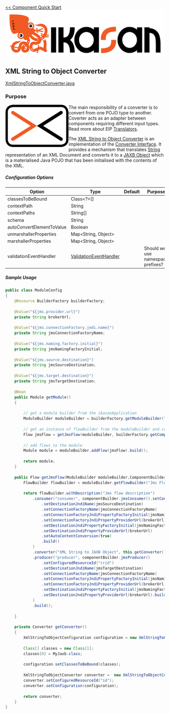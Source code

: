 [<< Component Quick Start](../Readme.md)
![IKASAN](../../developer/docs/quickstart-images/Ikasan-title-transparent.png)
## XML String to Object Converter
[XmlStringToObjectConverter.java](src/main/java/org/ikasan/component/converter/xml/XmlStringToObjectConverter.java)

### Purpose
<img src="../../developer/docs/quickstart-images/message-translator.png" width="200px" align="left">The main responsibility of a converter is to convert from one POJO type to another. Coverter acts as an adapter between components requiring different input types.
Read more about EIP [Translators](http://www.enterpriseintegrationpatterns.com/patterns/messaging/MessageTranslator.html).  

The [XML String to Object Converter](./src/main/java/org/ikasan/component/converter/xml/XmlStringToObjectConverter.java)
is an implementation of the  [Converter Interface](../spec/component/src/main/java/org/ikasan/spec/component/transformation/Converter.java). 
It provides a mechanism that translates [String](https://docs.oracle.com/javase/8/docs/api/java/lang/String.html) representation of an XML Document and converts it to a
[JAXB Object](https://docs.oracle.com/javase/tutorial/jaxb/intro/index.html) which is a materialised Java POJO
that has been initialised with the contents of the XML. 
<br/>


##### Configuration Options
| Option | Type | Default |Purpose |
| --- | --- | --- | --- |
| classesToBeBound | Class<?>[] |  | |
| contextPath | String |  | |
| contextPaths | String[] |  | |
| schema | String |  | |
| autoConvertElementToValue | Boolean | | 
| unmarshallerProperties | Map<String, Object> |  |  |
| marshallerProperties | Map<String, Object> |  |  |
| validationEventHandler | [ValidationEventHandler](https://docs.oracle.com/javase/8/docs/api/javax/xml/bind/ValidationEventHandler.html) |  | Should we use namespace prefixes? |

##### Sample Usage
````java
public class ModuleConfig
{
    @Resource BuilderFactory builderFactory;

    @Value("${jms.provider.url}")
    private String brokerUrl;

    @Value("${jms.connectionFactory.jndi.name}")
    private String jmsConnectionFactoryName;

    @Value("${jms.naming.factory.initial}")
    private String jmsNamingFactoryInitial;

    @Value("${jms.source.destination}")
    private String jmsSourceDestination;

    @Value("${jms.target.destination}")
    private String jmsTargetDestination;

    @Bean
    public Module getModule()
    {

        // get a module builder from the ikasanApplication
        ModuleBuilder moduleBuilder = builderFactory.getModuleBuilder("sample-builder-pattern").withDescription("Example module with pattern builder");

        // get an instance of flowBuilder from the moduleBuilder and create a flow
        Flow jmsFlow = getJmsFlow(moduleBuilder, builderFactory.getComponentBuilder());

        // add flows to the module
        Module module = moduleBuilder.addFlow(jmsFlow).build();

        return module;
    }

    public Flow getJmsFlow(ModuleBuilder moduleBuilder,ComponentBuilder componentBuilder) {
        FlowBuilder flowBuilder = moduleBuilder.getFlowBuilder("Jms Flow");

        return flowBuilder.withDescription("Jms flow description")
            .consumer("consumer", componentBuilder.jmsConsumer().setConfiguredResourceId("configuredResourceId")
                .setDestinationJndiName(jmsSourceDestination)
                .setConnectionFactoryName(jmsConnectionFactoryName)
                .setConnectionFactoryJndiPropertyFactoryInitial(jmsNamingFactoryInitial)
                .setConnectionFactoryJndiPropertyProviderUrl(brokerUrl)
                .setDestinationJndiPropertyFactoryInitial(jmsNamingFactoryInitial)
                .setDestinationJndiPropertyProviderUrl(brokerUrl)
                .setAutoContentConversion(true)
                .build()
            )
            .converter("XML String to JAXB Object", this.getConverter())
            .producer("producer", componentBuilder.jmsProducer()
                .setConfiguredResourceId("crid")
                .setDestinationJndiName(jmsTargetDestination)
                .setConnectionFactoryName(jmsConnectionFactoryName)
                .setConnectionFactoryJndiPropertyFactoryInitial(jmsNamingFactoryInitial)
                .setConnectionFactoryJndiPropertyProviderUrl(brokerUrl)
                .setDestinationJndiPropertyFactoryInitial(jmsNamingFactoryInitial)
                .setDestinationJndiPropertyProviderUrl(brokerUrl).build()
            )
            .build();

    }

    private Converter getConverter()
    {
        XmlStringToObjectConfiguration configuration = new XmlStringToObjectConfiguration();

        Class[] classes = new Class[1];
        classes[0] = MyJaxb.class;

        configuration.setClassesToBeBound(classes);

        XmlStringToObjectConverter converter =  new XmlStringToObjectConverter();
        converter.setConfiguredResourceId("id");
        converter.setConfiguration(configuration);

        return converter;
    }
}
````
